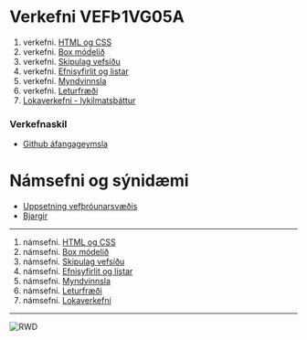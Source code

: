 # Verkefni VEFÞ1VG05A

1. verkefni. [HTML og CSS](Verkefni-1/README.md)
1. verkefni. [Box módelið](Verkefni-2/README.md)
1. verkefni. [Skipulag vefsíðu](Verkefni-3/README.md)
1. verkefni. [Efnisyfirlit og listar](Verkefni-4/README.md)
1. verkefni. [Myndvinnsla](Verkefni-5/README.md)
1. verkefni. [Leturfræði](Verkefni-6/README.md)
1. [Lokaverkefni - lykilmatsþáttur](Verkefni-7/README.md)

### Verkefnaskil 
 
* [Github áfangageymsla](https://github.com/22vg) 

# Námsefni og sýnidæmi

- [Uppsetning vefþróunarsvæðis](https://github.com/vefgrunnur/namsefni/wiki/Undirbuningur)
- [Bjargir](https://github.com/vefgrunnur/Namsefni/wiki)

---

1. námsefni. [HTML og CSS](Namsefni-1/README.md)
1. námsefni. [Box módelið](Namsefni-2/README.md)
1. námsefni. [Skipulag vefsíðu](Namsefni-3/README.md)
1. námsefni. [Efnisyfirlit og listar](Namsefni-4/README.md)
1. námsefni. [Myndvinnsla](Namsefni-5/README.md)
1. námsefni. [Leturfræði](Namsefni-6/README.md)
1. námsefni. [Lokaverkefni](Namsefni-7/README.md)

---

![RWD](img/Responsive-Web-Design.jpg)
